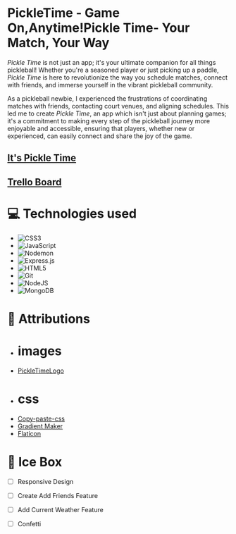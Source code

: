 # PickleTime - Game On,Anytime!Pickle Time- Your Match, Your Way
*Pickle Time* is not just an app; it's your ultimate companion for all things pickleball! Whether you're a seasoned player or just picking up a paddle, *Pickle Time* is here to revolutionize the way you schedule matches, connect with friends, and immerse yourself in the vibrant pickleball community.

As a pickleball newbie, I  experienced the frustrations of coordinating matches with friends, contacting court venues, and aligning schedules. This led me to create *Pickle Time*, an app which isn't just about planning games; it's a commitment to making every step of the pickleball journey more enjoyable and accessible, ensuring that players, whether new or experienced, can easily connect and share the joy of the game.



## **[It's Pickle Time](https://pickleballtracker.fly.dev)**
## **[Trello Board](https://trello.com/b/wEddks1y/pickle-ball-tracker)**

# 💻 Technologies used 

* <a>![CSS3](https://img.shields.io/badge/css3-%231572B6.svg?style=for-the-badge&logo=css3&logoColor=white)</a>
* <a>![JavaScript](https://img.shields.io/badge/javascript-%23323330.svg?style=for-the-badge&logo=javascript&logoColor=%23F7DF1E)</a>
* <a>![Nodemon](https://img.shields.io/badge/NODEMON-%23323330.svg?style=for-the-badge&logo=nodemon&logoColor=%BBDEAD)</a>
* <a>![Express.js](https://img.shields.io/badge/express.js-%23404d59.svg?style=for-the-badge&logo=express&logoColor=%2361DAFB)</a>
* <a>![HTML5](https://img.shields.io/badge/html5-%23E34F26.svg?style=for-the-badge&logo=html5&logoColor=white)</a>
* <a>![Git](https://img.shields.io/badge/git-%23F05033.svg?style=for-the-badge&logo=git&logoColor=white)</a>
* <a>![NodeJS](https://img.shields.io/badge/node.js-6DA55F?style=for-the-badge&logo=node.js&logoColor=white)</a>
* <a> ![MongoDB](https://img.shields.io/badge/MongoDB-%234ea94b.svg?style=for-the-badge&logo=mongodb&logoColor=white)</a>



# 💌 Attributions 
* # images
* [PickleTimeLogo](https://www.shutterstock.com/image-vector/powerful-smash-shot-execution-vector-icon-2376962975)
* # css
* [Copy-paste-css](https://copy-paste-css.com/)
* [Gradient Maker](https://coolors.co/gradient-maker/ddb4f6-8dd0fc)
* [Flaticon](https://www.flaticon.com/)



# 🧊 Ice Box  
- [ ] Responsive Design
- [ ] Create Add Friends Feature
- [ ] Add Current Weather Feature
- [ ] Confetti






